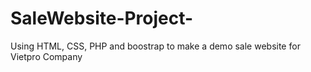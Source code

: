 # SaleWebsite-Project-
Using HTML, CSS, PHP and boostrap to make a demo sale website for Vietpro Company 
